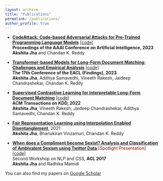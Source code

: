 ```yaml
---
layout: archive
title: "Publications"
permalink: /publications/
author_profile: true
---
```


- **[CodeAttack: Code-based Adversarial Attacks for Pre-Trained Programming Language Models](https://arxiv.org/pdf/2206.00052.pdf)** [[code]](https://github.com/reddy-lab-code-research/CodeAttack) <br/>
**Proceedings of the AAAI Conference on Artificial Intelligence, 2023** <br/>
**Akshita Jha** and Chandan K. Reddy

- **[Transformer-based Models for Long-Form Document Matching: Challenges and Empirical Analysis]()** [[code]](https://github.com/AkshitaJha/SimpleModelsforLongDocumentMatching) <br/>
**The 17th Conference of the EACL (Findings), 2023** <br/>
**Akshita Jha**, Adithya Samavedhi, Vineeth Rakesh, Jaideep Chandrashekar, Chandan K. Reddy

- **[Supervised Contrastive Learning for Interpretable Long-Form Document Matching](https://arxiv.org/pdf/2108.09190.pdf)** [[code]](https://github.com/InterDigitalInc/CoLDE) <br/>
**ACM Transactions on KDD, 2022** <br/>
**Akshita Jha**, Vineeth Rakesh, Jaideep Chandrashekar, Adithya Samavedhi, Chandan K. Reddy

- **[Fair Representation Learning using Interpolation Enabled Disentanglement](https://arxiv.org/pdf/2108.00295.pdf)**, 2021 <br/>
**Akshita Jha**, Bhanukiran Vinzamuri, Chandan K. Reddy

- **[When does a Compliment become Sexist? Analysis and Classification of Ambivalent Sexism using Twitter Data](https://aclanthology.org/W17-2902.pdf)** <span style="color:maroon">[Spotlight Presentation]</span> [[code]](https://github.com/AkshitaJha/NLP_CSS_2017) <br/>
Second Workshop on NLP and CSS, **ACL 2017** <br/>
**Akshita Jha** and Radhika Mamidi

You can also find my papers on [Google Scholar](https://scholar.google.com/citations?user=F_ogj6EAAAAJ&hl=en&oi=ao) 

<!-- {% include base_path %}

{% for post in site.publications reversed %}
  {% include archive-single.html %}
{% endfor %}
 -->
